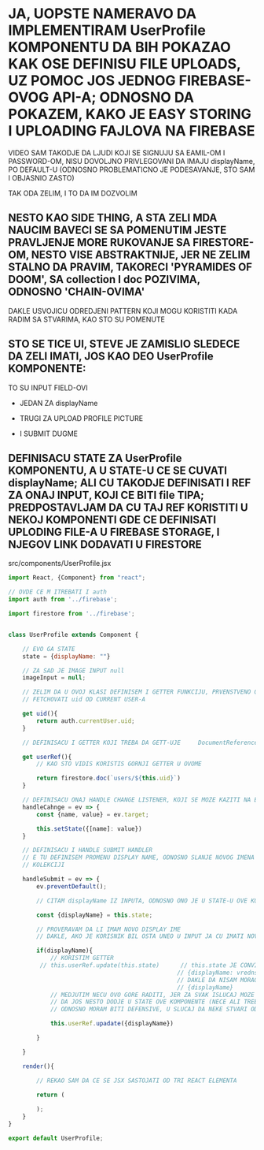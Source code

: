 # JA, UOPSTE NAMERAVO DA IMPLEMENTIRAM UserProfile KOMPONENTU DA BIH POKAZAO KAK OSE DEFINISU FILE UPLOADS, UZ POMOC JOS JEDNOG FIREBASE-OVOG API-A; ODNOSNO DA POKAZEM, KAKO JE EASY STORING I UPLOADING FAJLOVA NA FIREBASE

VIDEO SAM TAKODJE DA LJUDI KOJI SE SIGNUJU SA EAMIL-OM I PASSWORD-OM, NISU DOVOLJNO PRIVLEGOVANI DA IMAJU displayName, PO DEFAULT-U (ODNOSNO PROBLEMATICNO JE PODESAVANJE, STO SAM I OBJASNIO ZASTO)

TAK ODA ZELIM, I TO DA IM DOZVOLIM

## NESTO KAO SIDE THING, A STA ZELI MDA NAUCIM BAVECI SE SA POMENUTIM JESTE PRAVLJENJE MORE RUKOVANJE SA FIRESTORE-OM, NESTO VISE ABSTRAKTNIJE, JER NE ZELIM STALNO DA PRAVIM, TAKORECI 'PYRAMIDES OF DOOM', SA collection I doc POZIVIMA, ODNOSNO 'CHAIN-OVIMA'

DAKLE USVOJICU ODREDJENI PATTERN KOJI MOGU KORISTITI KADA RADIM SA STVARIMA, KAO STO SU POMENUTE

## STO SE TICE UI, STEVE JE ZAMISLIO SLEDECE DA ZELI IMATI, JOS KAO DEO UserProfile KOMPONENTE:

TO SU INPUT FIELD-OVI

- JEDAN ZA displayName

- TRUGI ZA UPLOAD PROFILE PICTURE

- I SUBMIT DUGME

## DEFINISACU STATE ZA UserProfile KOMPONENTU, A U STATE-U CE SE CUVATI displayName; ALI CU TAKODJE DEFINISATI I REF ZA ONAJ INPUT, KOJI CE BITI file TIPA; PREDPOSTAVLJAM DA CU TAJ REF KORISTITI U NEKOJ KOMPONENTI GDE CE DEFINISATI UPLODING FILE-A U FIREBASE STORAGE, I NJEGOV LINK DODAVATI U FIRESTORE

src/components/UserProfile.jsx

```javascript
import React, {Component} from "react";

// OVDE CE M ITREBATI I auth
import auth from '../firebase';

import firestore from '../firebase';


class UserProfile extends Component {

    // EVO GA STATE
    state = {displayName: ""}

    // ZA SAD JE IMAGE INPUT null
    imageInput = null;

    // ZELIM DA U OVOJ KLASI DEFINISEM I GETTER FUNKCIJU, PRVENSTVENO ONU FUKNCIJU KOJA CE
    // FETCHOVATI uid OD CURRENT USER-A

    get uid(){
        return auth.currentUser.uid;
    }

    // DEFINISACU I GETTER KOJI TREBA DA GETT-UJE     DocumentReference         INSTANCU

    get userRef(){
        // KAO STO VIDIS KORISTIS GORNJI GETTER U OVOME

        return firestore.doc(`users/${this.uid}`)
    }

    // DEFINISACU ONAJ HANDLE CHANGE LISTENER, KOJI SE MOZE KAZITI NA BILO KOJI INPUT
    handleCahnge = ev => {
        const {name, value} = ev.target;

        this.setState({[name]: value})
    }

    // DEFINISACU I HANDLE SUBMIT HANDLER
    // E TU DEFINISEM PROMENU DISPLAY NAME, ODNOSNO SLANJE NOVOG IMENA U DOKUMENT U 'users'
    // KOLEKCIJI

    handleSubmit = ev => {
        ev.preventDefault();

        // CITAM displayName IZ INPUTA, ODNOSNO ONO JE U STATE-U OVE KOMPONENTE

        const {displayName} = this.state;

        // PROVERAVAM DA LI IMAM NOVO DISPLAY IME
        // DAKLE, AKO JE KORISNIK BIL OSTA UNEO U INPUT JA CU IMATI NOVO IME

        if(displayName){
            // KORISTIM GETTER
         // this.userRef.update(this.state)      // this.state JE CONVINIENT POSTO SAM OVDE ZELO DA DEFINISEM 
                                                // {displayName: vrednsot}
                                                // DAKLE DA NISAM MORAO PISTAI {displayName: displayName} ILI 
                                                // {displayName}
            // MEDJUTIM NECU OVO GORE RADITI, JER ZA SVAK ISLUCAJ MOZE SE DESITI
            // DA JOS NESTO DODJE U STATE OVE KOMPONENTE (NECE ALI TREBA PAZITI)
            // ODNOSNO MORAM BITI DEFENSIVE, U SLUCAJ DA NEKE STVARI ODLUCI MDA PROMENIM KASNIJE

            this.userRef.upadate({displayName})

        }

    }

    render(){

        // REKAO SAM DA CE SE JSX SASTOJATI OD TRI REACT ELEMENTA

        return (
            
        );
    }
}

export default UserProfile;
```
